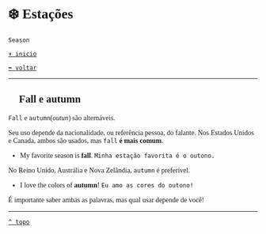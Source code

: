 <font face="Calibri">

# ❄️ Estações

`Season`

[`⬆️ inicio`](../../EF%20Route.md)

[`⬅️ voltar`](../Iniciante%202.md)

---

## 🍂 Fall e autumn

`Fall` e `autumn`(*outun*) são alternáveis.

Seu uso depende da nacionalidade, ou referência pessoa, do falante.
Nos Estados Unidos e Canada, ambos são usados, mas `fall` **é mais comum**.

+ My favorite season is **fall**.
    `Minha estação favorita é o outono.`

No Reino Unido, Austrália e Nova Zelândia, `autumn` é preferível.

+ I love the colors of **autumn**!
    `Eu amo as cores do outono!`

É importante saber ambas as palavras, mas qual usar depende de você!

---

[`^ topo`](#-Estacoes)
</font>
